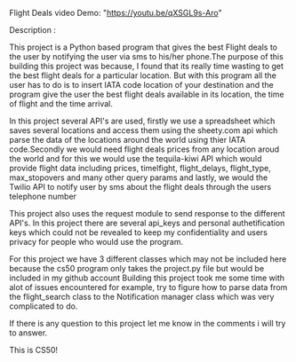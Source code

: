 Flight Deals
video Demo: "https://youtu.be/qXSGL9s-Aro"


Description : 
 
This project is a Python based program that gives the best Flight deals to the user by notifying the user via sms to his/her phone.The purpose of this building this project was because, I found
that its really time wasting to get the best flight deals for a particular location. But with this program all the user has to do is to insert IATA code location of your destination and the program 
give the user the best flight deals available in its location, the time of flight and the time arrival.

In this project several API's are used, firstly we use a spreadsheet which saves several locations and access them using the sheety.com api which parse the data of the locations around the world using
thier IATA code.Secondly we would need flight deals prices from any location aroud the world and for this we would use the tequila-kiwi API which would provide flight data including prices, timelfight, 
flight_delays, flight_type, max_stopovers and many other query params and lastly,  we would the Twilio API to notify user by sms about the flight deals through the users telephone number

This project also uses the request module to send response to the different API's. In this project there are several api_keys and personal authetification keys which could not be revealed to keep my confidentiality and
users privacy for people who would use the program.

For this project we have 3 different classes which may not be included here because the cs50 program only takes the project.py file but would be included in my github account 
Building this project took me some time with alot of issues encountered for example, try to figure how to parse data from the flight_search class to the Notification manager class which was very complicated to do.

If there is any question to this project let me know in the comments i will try to answer.

This is CS50!
